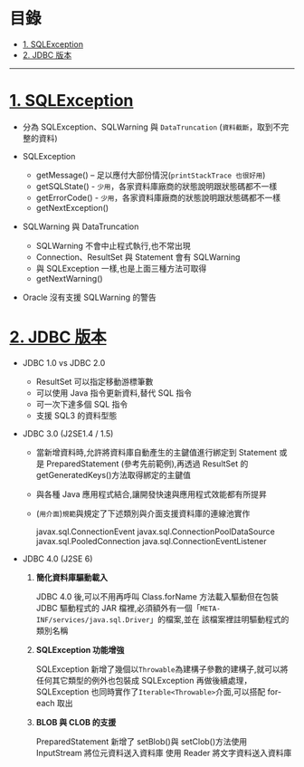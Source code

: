 <h1 id="top">目錄</h1>

<ul>
<li><a href='#s1'>1. SQLException</a></li>
<li><a href='#s2'>2. JDBC 版本</a></li></ul><hr>

# <a id='s1' class='md-title' href='#top'>1. SQLException</a>

- 分為 SQLException、SQLWarning 與 `DataTruncation` (`資料截斷`，取到不完整的資料)
- SQLException

  - getMessage() – 足以應付大部份情況(`printStackTrace 也很好用`)
  - getSQLState() - `少用`，各家資料庫廠商的狀態說明跟狀態碼都不一樣
  - getErrorCode() - `少用`，各家資料庫廠商的狀態說明跟狀態碼都不一樣
  - getNextException()

- SQLWarning 與 DataTruncation

  - SQLWarning 不會中止程式執行,也不常出現
  - Connection、ResultSet 與 Statement 會有 SQLWarning
  - 與 SQLException 一樣,也是上面三種方法可取得
  - getNextWarning()

- Oracle 沒有支援 SQLWarning 的警告

# <a id='s2' class='md-title' href='#top'>2. JDBC 版本</a>

- JDBC 1.0 vs JDBC 2.0
  - ResultSet 可以指定移動游標筆數
  - 可以使用 Java 指令更新資料,替代 SQL 指令
  - 可一次下達多個 SQL 指令
  - 支援 SQL3 的資料型態
- JDBC 3.0 (J2SE1.4 / 1.5)

  - 當新增資料時,允許將資料庫自動產生的主鍵值進行綁定到 Statement 或是 PreparedStatement (參考先前範例),再透過 ResultSet 的 getGeneratedKeys()方法取得綁定的主鍵值
  - 與各種 Java 應用程式結合,讓開發快速與應用程式效能都有所提昇
  - (`用介面`)`規範`與規定了下述類別與介面支援資料庫的連線池實作

    javax.sql.ConnectionEvent
    javax.sql.ConnectionPoolDataSource
    javax.sql.PooledConnection
    java.sql.ConnectionEventListener

- JDBC 4.0 (J2SE 6)

  1.  **簡化資料庫驅動載入**

      JDBC 4.0 後,可以不用再呼叫 Class.forName 方法載入驅動但在包裝 JDBC 驅動程式的 JAR 檔裡,必須額外有一個「`META-INF/services/java.sql.Driver`」的檔案,並在
      該檔案裡註明驅動程式的類別名稱

  2.  **SQLException 功能增強**

      SQLException 新增了幾個以`Throwable`為建構子參數的建構子,就可以將任何其它類型的例外也包裝成 SQLException 再做後續處理，SQLException 也同時實作了`Iterable<Throwable>`介面,可以搭配 for-each 取出

  3.  **BLOB 與 CLOB 的支援**

      PreparedStatement 新增了 setBlob()與 setClob()方法使用 InputStream 將位元資料送入資料庫
      使用 Reader 將文字資料送入資料庫

